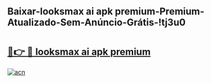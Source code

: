
## Baixar-looksmax ai apk premium-Premium-Atualizado-Sem-Anúncio-Grátis-!tj3u0

# <h2><a href="https://andorid.site?title=looksmax_ai_apk_premium&ref=27">🔗👉 🔴 looksmax ai apk premium</a></h2>

[![acn](https://github.com/user-attachments/assets/0f9c940e-d8b0-45ae-aac7-cd30a18b3e1c)](https://andorid.site?title=looksmax_ai_apk_premium&ref=27)

